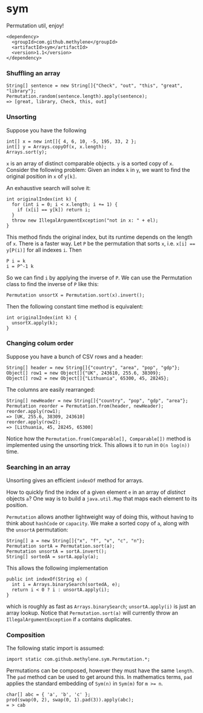 # sym

Permutation util, enjoy!

    <dependency>
      <groupId>com.github.methylene</groupId>
      <artifactId>sym</artifactId>
      <version>1.1</version>
    </dependency>

### Shuffling an array

    String[] sentence = new String[]{"Check", "out", "this", "great", "library"};
    Permutation.random(sentence.length).apply(sentence);
    => [great, library, Check, this, out]

### Unsorting

Suppose you have the following

    int[] x = new int[]{ 4, 6, 10, -5, 195, 33, 2 };
    int[] y = Arrays.copyOf(x, x.length);
    Arrays.sort(y);

`x` is an array of distinct comparable objects.
`y` is a sorted copy of `x`.
Consider the following problem:
Given an index `k` in `y`, we want to find the original position in `x` of `y[k]`.

An exhaustive search will solve it:

    int originalIndex(int k) {
      for (int i = 0; i < x.length; i += 1) {
        if (x[i] == y[k]) return i;
      }
      throw new IllegalArgumentException("not in x: " + el);
    }


This method finds the original index, but its runtime depends on the length of `x`.
There is a faster way.
Let `P` be the permutation that sorts `x`, i.e. `x[i] == y[P(i)]` for all indexes `i`.
Then

    P i = k
    i = P^-1 k

So we can find `i` by applying the inverse of `P`.
We can use the Permutation class to find the inverse of `P` like this:

    Permutation unsortX = Permutation.sort(x).invert();

Then the following constant time method is equivalent:

    int originalIndex(int k) {
      unsortX.apply(k);
    }

### Changing colum order

Suppose you have a bunch of CSV rows and a header:

    String[] header = new String[]{"country", "area", "pop", "gdp"};
    Object[] row1 = new Object[]{"UK", 243610, 255.6, 38309};
    Object[] row2 = new Object[]{"Lithuania", 65300, 45, 28245};

The columns are easily rearranged:

    String[] newHeader = new String[]{"country", "pop", "gdp", "area"};
    Permutation reorder = Permutation.from(header, newHeader);
    reorder.apply(row1);
    => [UK, 255.6, 38309, 243610]
    reorder.apply(row2);
    => [Lithuania, 45, 28245, 65300]

Notice how the `Permutation.from(Comparable[], Comparable[])` method is implemented using the unsorting trick. 
This allows it to run in `O(n log(n))` time.


### Searching in an array

Unsorting gives an efficient `indexOf` method for arrays.

How to quickly find the index of a given element `e` in an array of _distinct_ objects `a`?
One way is to build a `java.util.Map` that maps each element to its position.

`Permutation` allows another lightweight way of doing this, 
without having to think about `hashCode` or `capacity`.
We make a sorted copy of `a`, along with the `unsortA` permutation:

    String[] a = new String[]{"x", "f", "v", "c", "n"};
    Permutation sortA = Permutation.sort(a);
    Permutation unsortA = sortA.invert();
    String[] sortedA = sortA.apply(a);

This allows the following implementation

    public int indexOf(String e) {
      int i = Arrays.binarySearch(sortedA, e);
      return i < 0 ? i : unsortA.apply(i);
    }

which is roughly as fast as `Arrays.binarySearch`; `unsortA.apply(i)` is just an array lookup.
Notice that `Permutation.sort(a)` will currently throw an `IllegalArgumentException`
if `a` contains duplicates.

### Composition

The following static import is assumed:

    import static com.github.methylene.sym.Permutation.*;

Permutations can be composed, however they must have the same `length`.
The `pad` method can be used to get around this.
In mathematics terms, `pad` applies the standard embedding of
`Sym(n)` in `Sym(m)` for `m >= n`.

    char[] abc = { 'a', 'b', 'c' };
    prod(swap(0, 2), swap(0, 1).pad(3)).apply(abc);
    = > cab
